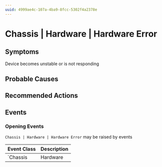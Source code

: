 ```yaml
---
uuid: 4999ae4c-107a-4ba9-8fcc-5302f4a2378e
---
```

# Chassis | Hardware | Hardware Error

## Symptoms

Device becomes unstable or is not responding

## Probable Causes

## Recommended Actions

## Events

### Opening Events
`Chassis | Hardware | Hardware Error` may be raised by events

Event Class | Description
--- | ---
`Chassis | Hardware | Hardware Error` | dispose
